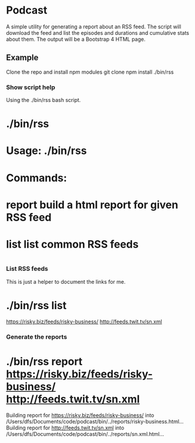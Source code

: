 # Podcast

A simple utility for generating a report about an RSS feed.  The script will download the feed and list the episodes and durations and cumulative stats about them.  The output will be a Bootstrap 4 HTML page.

## Example
Clone the repo and install npm modules
  git clone <repo>
  npm install
  ./bin/rss

### Show script help
Using the ./bin/rss bash script.
  # ./bin/rss
  # Usage: ./bin/rss <command> <options>
  # Commands:
  #   report    <rss-uri>   build a html report for given RSS feed
  #   list                  list common RSS feeds
  #

### List RSS feeds
This is just a helper to document the links for me.
  # ./bin/rss list
  https://risky.biz/feeds/risky-business/
  http://feeds.twit.tv/sn.xml


### Generate the reports
  # ./bin/rss report https://risky.biz/feeds/risky-business/ http://feeds.twit.tv/sn.xml
  Building report for https://risky.biz/feeds/risky-business/ into /Users/dfs/Documents/code/podcast/bin/../reports/risky-business.html...
  Building report for http://feeds.twit.tv/sn.xml into /Users/dfs/Documents/code/podcast/bin/../reports/sn.xml.html...

